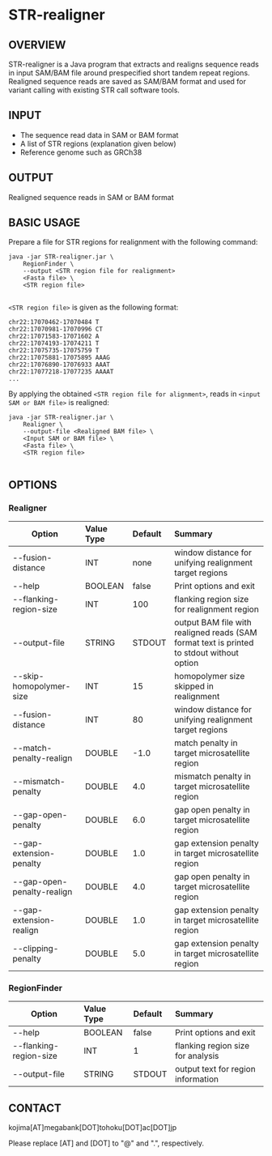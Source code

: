 # STR-realigner

## OVERVIEW

STR-realigner is a Java program that extracts and realigns sequence reads in input SAM/BAM file around prespecified short tandem repeat regions. Realigned sequence reads are saved as SAM/BAM format and used for variant calling with existing STR call software tools.

## INPUT

- The sequence read data in SAM or BAM format
- A list of STR regions (explanation given below)
- Reference genome such as GRCh38

## OUTPUT

Realigned sequence reads in SAM or BAM format

## BASIC USAGE

Prepare a file for STR regions for realignment with the following command:

~~~~
java -jar STR-realigner.jar \  
    RegionFinder \
    --output <STR region file for realignment>
    <Fasta file> \
    <STR region file>
  
~~~~

`<STR region file>` is given as the following format:

~~~~
chr22:17070462-17070484 T
chr22:17070981-17070996 CT
chr22:17071583-17071602 A
chr22:17074193-17074211 T
chr22:17075735-17075759 T
chr22:17075881-17075895 AAAG
chr22:17076890-17076933 AAAT
chr22:17077218-17077235 AAAAT
...
~~~~

By applying the obtained `<STR region file for alignment>`, reads in `<input SAM or BAM file>` is realigned:

~~~~
java -jar STR-realigner.jar \  
    Realigner \
    --output-file <Realigned BAM file> \
    <Input SAM or BAM file> \
    <Fasta file> \
    <STR region file>
  
~~~~



## OPTIONS

### Realigner

| Option | Value Type | Default | Summary |
|--------|:-----------|:--------|:--------|
| --fusion-distance | INT | none | window distance for unifying realignment target regions |
| --help | BOOLEAN | false | Print options and exit |
| --flanking-region-size | INT | 100 | flanking region size for realignment region |
| --output-file | STRING | STDOUT | output BAM file with realigned reads (SAM format text is printed to stdout without option |
| --skip-homopolymer-size | INT | 15 | homopolymer size skipped in realignment |
| --fusion-distance | INT | 80  | window distance for unifying realignment target regions |
| --match-penalty-realign | DOUBLE | -1.0 | match penalty in target microsatellite region |
| --mismatch-penalty | DOUBLE | 4.0 | mismatch penalty in target microsatellite region |
| --gap-open-penalty | DOUBLE | 6.0 | gap open penalty in target microsatellite region |
| --gap-extension-penalty | DOUBLE | 1.0 | gap extension penalty in target microsatellite region |
| --gap-open-penalty-realign | DOUBLE | 4.0 | gap open penalty in target microsatellite region |
| --gap-extension-realign | DOUBLE | 1.0 | gap extension penalty in target microsatellite region |
| --clipping-penalty | DOUBLE | 5.0 | gap extension penalty in target microsatellite region |


### RegionFinder

| Option | Value Type | Default | Summary |
|--------|:-----------|:--------|:--------|
| --help | BOOLEAN | false | Print options and exit |
| --flanking-region-size | INT | 1 | flanking region size for analysis |
| --output-file | STRING | STDOUT | output text for region information |

## CONTACT

kojima[AT]megabank[DOT]tohoku[DOT]ac[DOT]jp

Please replace [AT] and [DOT] to "@" and ".", respectively.


